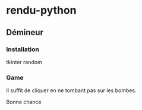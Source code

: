 # rendu-python

## Démineur 

### Installation 



tkinter
random




### Game

Il suffit de cliquer en ne tombant pas sur les bombes.


Bonne chance
